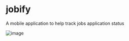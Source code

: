 # jobify

A mobile application to help track jobs application status

![image](https://user-images.githubusercontent.com/47955096/193369886-54f46dd1-2573-4a03-8e70-5df56545ad1b.png)

